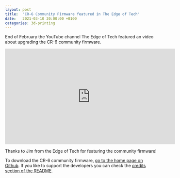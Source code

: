```yaml
---
layout: post
title:  "CR-6 Community Firmware featured in The Edge of Tech"
date:   2021-03-10 20:00:00 +0100
categories: 3d-printing
---
```


End of February the YouTube channel The Edge of Tech featured an video about upgrading the CR-6 community firmware.

<iframe width="560" height="315" src="https://www.youtube-nocookie.com/embed/RDW6fUSHJQY" frameborder="0" allow="accelerometer; autoplay; clipboard-write; encrypted-media; gyroscope; picture-in-picture" allowfullscreen></iframe>

Thanks to Jim from the Edge of Tech for featuring the community firmware!

To download the CR-6 community firmware, [go to the home page on Github](https://github.com/CR6Community/Marlin/#readme). If you like to support the developers you can check the [credits section of the README](https://github.com/CR6Community/Marlin/#credits).

